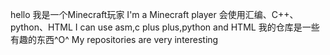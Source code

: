 hello 
我是一个Minecraft玩家
I'm a Minecraft player
会使用汇编、C++、python、HTML
I can use asm,c plus plus,python and HTML
我的仓库是一些有趣的东西^O^
My repositories are very interesting

